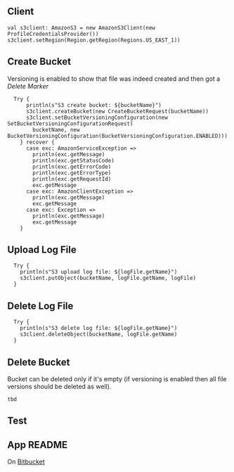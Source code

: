 ## Client
```
val s3client: AmazonS3 = new AmazonS3Client(new ProfileCredentialsProvider())
s3client.setRegion(Region.getRegion(Regions.US_EAST_1))
```

## Create Bucket
Versioning is enabled to show that file was indeed created and then got a *Delete Marker*
```
  Try {
      println(s"S3 create bucket: ${bucketName}")
      s3client.createBucket(new CreateBucketRequest(bucketName))
      s3client.setBucketVersioningConfiguration(new SetBucketVersioningConfigurationRequest(
        bucketName, new BucketVersioningConfiguration(BucketVersioningConfiguration.ENABLED)))
    } recover {
      case exc: AmazonServiceException =>
        println(exc.getMessage)
        println(exc.getStatusCode)
        println(exc.getErrorCode)
        println(exc.getErrorType)
        println(exc.getRequestId)
        exc.getMessage
      case exc: AmazonClientException =>
        println(exc.getMessage)
        exc.getMessage
      case exc: Exception =>
        println(exc.getMessage)
        exc.getMessage
    }

```

## Upload Log File
```
  Try {
    println(s"S3 upload log file: ${logFile.getName}")
    s3client.putObject(bucketName, logFile.getName, logFile)
  }
```

## Delete Log File
```
  Try {
    println(s"S3 delete log file: ${logFile.getName}")
    s3client.deleteObject(bucketName, logFile.getName)
  }
```

## Delete Bucket
Bucket can be deleted only if it's empty (if versioning is enabled then all file versions should be deleted as well).
```
tbd
```

## Test

## App README
On [Bitbucket](https://bitbucket.org/yuriy_susuk/s3/overview)